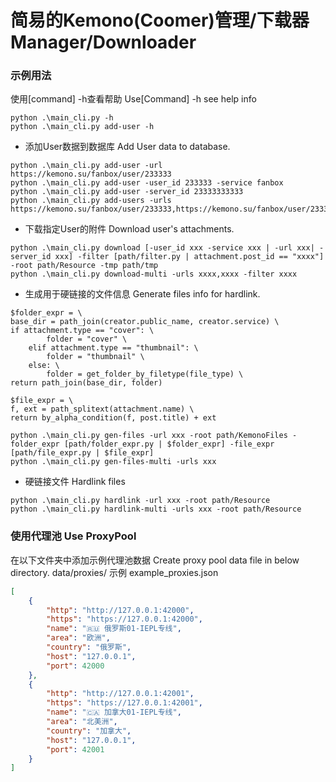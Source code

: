 # 简易的Kemono(Coomer)管理/下载器 Manager/Downloader
### 示例用法
使用[command] -h查看帮助 Use[Command] -h see help info
```shell
python .\main_cli.py -h
python .\main_cli.py add-user -h
```
- 添加User数据到数据库 Add User data to database.
```shell
python .\main_cli.py add-user -url https://kemono.su/fanbox/user/233333
python .\main_cli.py add-user -user_id 233333 -service fanbox
python .\main_cli.py add-user -server_id 23333333333
python .\main_cli.py add-users -urls https://kemono.su/fanbox/user/233333,https://kemono.su/fanbox/user/233334
```
- 下载指定User的附件 Download user's attachments.
```shell
python .\main_cli.py download [-user_id xxx -service xxx | -url xxx| -server_id xxx] -filter [path/filter.py | attachment.post_id == "xxxx"] -root path/Resource -tmp path/tmp
python .\main_cli.py download-multi -urls xxxx,xxxx -filter xxxx
```
- 生成用于硬链接的文件信息 Generate files info for hardlink.
```shell
$folder_expr = \
base_dir = path_join(creator.public_name, creator.service) \
if attachment.type == "cover": \
        folder = "cover" \
    elif attachment.type == "thumbnail": \
        folder = "thumbnail" \
    else: \
        folder = get_folder_by_filetype(file_type) \
return path_join(base_dir, folder) 

$file_expr = \
f, ext = path_splitext(attachment.name) \
return by_alpha_condition(f, post.title) + ext

python .\main_cli.py gen-files -url xxx -root path/KemonoFiles -folder_expr [path/folder_expr.py | $folder_expr] -file_expr [path/file_expr.py | $file_expr]
python .\main_cli.py gen-files-multi -urls xxx
```
- 硬链接文件 Hardlink files
```shell
python .\main_cli.py hardlink -url xxx -root path/Resource
python .\main_cli.py hardlink-multi -urls xxx -root path/Resource
```
### 使用代理池 Use ProxyPool
在以下文件夹中添加示例代理池数据 Create proxy pool data file in below directory.
data/proxies/
示例 example_proxies.json
```json
[
    {
        "http": "http://127.0.0.1:42000",
        "https": "https://127.0.0.1:42000",
        "name": "🇷🇺 俄罗斯01-IEPL专线",
        "area": "欧洲",
        "country": "俄罗斯",
        "host": "127.0.0.1",
        "port": 42000
    },
    {
        "http": "http://127.0.0.1:42001",
        "https": "https://127.0.0.1:42001",
        "name": "🇨🇦 加拿大01-IEPL专线",
        "area": "北美洲",
        "country": "加拿大",
        "host": "127.0.0.1",
        "port": 42001
    }
]
```
